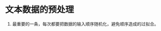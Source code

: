# 文本数据的预处理

<!--
ID: 3cddb1d6-b43a-4e9a-be5d-b8644e89a155
Status: draft
Date: 2020-10-12T09:03:30
Modified: 2020-10-12T09:03:30
wp_id: 2089
-->

1. 最重要的一条，每次都要把数据的输入顺序随机化，避免顺序造成的过拟合。